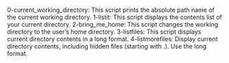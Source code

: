 0-current_working_directory: This script prints the absolute path name of the current working directory.
1-listit: This script displays the contents list of your current directory.
2-bring_me_home: This script changes the working directory to the user’s home directory.
3-listfiles: This script displays current directory contents in a long format.
4-listmorefiles: Display current directory contents, including hidden files (starting with .). Use the long format.
